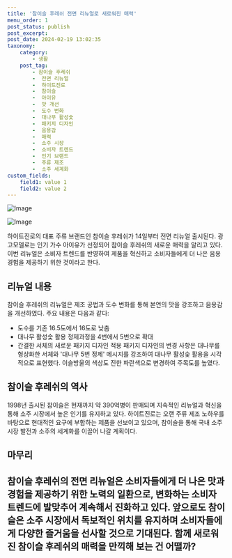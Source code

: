 ```yaml
---
title: '참이슬 후레쉬 전면 리뉴얼로 새로워진 매력'
menu_order: 1
post_status: publish
post_excerpt: 
post_date: 2024-02-19 13:02:35
taxonomy:
    category:
        - 생활
    post_tag:
        - 참이슬 후레쉬
        -  전면 리뉴얼
        -  하이트진로
        -  참이슬
        -  아이유
        -  맛 개선
        -  도수 변화
        -  대나무 활성숯
        -  패키지 디자인
        -  음용감
        -  매력
        -  소주 시장
        -  소비자 트렌드
        -  인기 브랜드
        -  주류 제조
        -  소주 세계화
custom_fields:
    field1: value 1
    field2: value 2
---
```


![Image](https://imgnews.pstatic.net/image/009/2024/02/13/0005257605_001_20240213112104666.png?type=w647)

![Image](https://imgnews.pstatic.net/image/009/2024/02/13/0005257605_002_20240213112104782.jpg?type=w647)

하이트진로의 대표 주류 브랜드인 참이슬 후레쉬가 14일부터 전면 리뉴얼 출시된다. 광고모델로는 인기 가수 아이유가 선정되어 참이슬 후레쉬의 새로운 매력을 알리고 있다. 이번 리뉴얼은 소비자 트렌드를 반영하여 제품을 혁신하고 소비자들에게 더 나은 음용 경험을 제공하기 위한 것이라고 한다.
## 리뉴얼 내용
참이슬 후레쉬의 리뉴얼은 제조 공법과 도수 변화를 통해 본연의 맛을 강조하고 음용감을 개선하였다. 주요 내용은 다음과 같다:
- 도수를 기존 16.5도에서 16도로 낮춤
- 대나무 활성숯 활용 정제과정을 4번에서 5번으로 확대
- 간결한 서체의 새로운 패키지 디자인 적용
패키지 디자인의 변경 사항은 대나무를 형상화한 서체와 '대나무 5번 정제' 메시지를 강조하여 대나무 활성숯 활용을 시각적으로 표현했다. 이슬방울의 색상도 진한 파란색으로 변경하여 주목도를 높였다.
## 참이슬 후레쉬의 역사
1998년 출시된 참이슬은 현재까지 약 390억병이 판매되며 지속적인 리뉴얼과 혁신을 통해 소주 시장에서 높은 인기를 유지하고 있다. 하이트진로는 오랜 주류 제조 노하우를 바탕으로 현대적인 요구에 부합하는 제품을 선보이고 있으며, 참이슬을 통해 국내 소주 시장 발전과 소주의 세계화를 이끌어 나갈 계획이다.
## 마무리
참이슬 후레쉬의 전면 리뉴얼은 소비자들에게 더 나은 맛과 경험을 제공하기 위한 노력의 일환으로, 변화하는 소비자 트렌드에 발맞추어 계속해서 진화하고 있다. 앞으로도 참이슬은 소주 시장에서 독보적인 위치를 유지하며 소비자들에게 다양한 즐거움을 선사할 것으로 기대된다. 함께 새로워진 참이슬 후레쉬의 매력을 만끽해 보는 건 어떨까?
---

